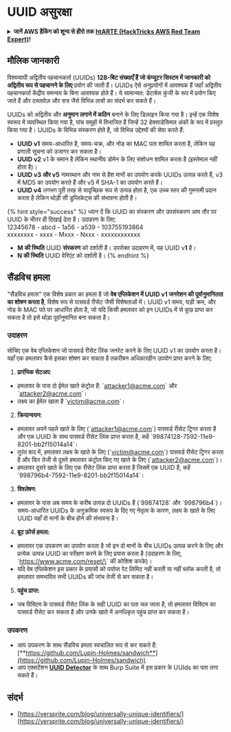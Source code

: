 # UUID असुरक्षा

<details>

<summary><strong>जानें AWS हैकिंग को शून्य से हीरो तक</strong> <a href="https://training.hacktricks.xyz/courses/arte"><strong>htARTE (HackTricks AWS Red Team Expert)</strong></a><strong>!</strong></summary>

HackTricks का समर्थन करने के अन्य तरीके:

* यदि आप अपनी **कंपनी का विज्ञापन HackTricks में देखना चाहते हैं** या **HackTricks को PDF में डाउनलोड करना चाहते हैं** तो [**सब्सक्रिप्शन प्लान्स देखें**](https://github.com/sponsors/carlospolop)!
* [**आधिकारिक PEASS और HackTricks स्वैग**](https://peass.creator-spring.com) प्राप्त करें
* [**The PEASS Family**](https://opensea.io/collection/the-peass-family) की खोज करें, हमारा विशेष [**NFTs**](https://opensea.io/collection/the-peass-family) संग्रह
* **शामिल हों** 💬 [**डिस्कॉर्ड समूह**](https://discord.gg/hRep4RUj7f) या [**टेलीग्राम समूह**](https://t.me/peass) या हमें **ट्विटर** पर **फॉलो** करें 🐦 [**@carlospolopm**](https://twitter.com/hacktricks\_live)**.**
* **हैकिंग ट्रिक्स साझा करें** द्वारा PRs सबमिट करके [**HackTricks**](https://github.com/carlospolop/hacktricks) और [**HackTricks Cloud**](https://github.com/carlospolop/hacktricks-cloud) github repos में।

</details>

## मौलिक जानकारी

विश्वव्यापी अद्वितीय पहचानकर्ता (UUIDs) **128-बिट संख्याएँ हैं जो कंप्यूटर सिस्टम में जानकारी को अद्वितीय रूप से पहचानने के लिए** प्रयोग की जाती हैं। UUIDs ऐसे अनुप्रयोगों में आवश्यक हैं जहाँ अद्वितीय पहचानकर्ता केंद्रीय समन्वय के बिना आवश्यक होते हैं। ये सामान्यत: डेटाबेस कुंजी के रूप में प्रयोग किए जाते हैं और दस्तावेज़ और सत्र जैसे विभिन्न तत्वों का संदर्भ कर सकते हैं।

UUIDs को अद्वितीय और **अनुमान लगाने में कठिन** बनाने के लिए डिज़ाइन किया गया है। इन्हें एक विशेष स्वरूप में व्यवस्थित किया गया है, पांच समूहों में विभाजित हैं जिन्हें 32 हेक्साडेसिमल अंकों के रूप में प्रस्तुत किया गया है। UUIDs के विभिन्न संस्करण होते हैं, जो विभिन्न उद्देश्यों की सेवा करते हैं:

* **UUID v1** समय-आधारित है, समय-चक्र, और नोड का MAC पता शामिल करता है, लेकिन यह प्रणाली सूचना को उजागर कर सकता है।
* **UUID v2** v1 के समान है लेकिन स्थानीय डोमेन के लिए संशोधन शामिल करता है (इस्तेमाल नहीं होता है)।
* **UUID v3 और v5** नामस्थान और नाम से हैश मानों का उपयोग करके UUIDs उत्पन्न करते हैं, v3 में MD5 का उपयोग करते हैं और v5 में SHA-1 का उपयोग करते हैं।
* **UUID v4** लगभग पूरी तरह से यादृच्छिक रूप से उत्पन्न होता है, एक उच्च स्तर की गुमनामी प्रदान करता है लेकिन थोड़ी सी डुप्लिकेट्स की संभावना होती है।

{% hint style="success" %}
ध्यान दें कि UUID का संस्करण और उपसंस्करण आम तौर पर UUID के भीतर ही दिखाई देता है। उदाहरण के लिए:\
12345678 - abcd - 1a56 - a539 - 103755193864\
xxxxxxxx  - xxxx - Mxxx - Nxxx - xxxxxxxxxxxx

* **M की स्थिति** UUID **संस्करण** को दर्शाती है। उपरोक्त उदाहरण में, यह UUID v**1** है।
* **N की स्थिति** UUID वेरिएंट को दर्शाती है।
{% endhint %}

## सैंडविच हमला

"सैंडविच हमला" एक विशेष प्रकार का हमला है जो **वेब एप्लिकेशन में UUID v1 जनरेशन की पूर्वानुमानितता का शोषण करता है**, विशेष रूप से पासवर्ड रीसेट जैसी विशेषताओं में। UUID v1 समय, घड़ी क्रम, और नोड के MAC पते पर आधारित होता है, जो यदि किसी हमलावर को इन UUIDs में से कुछ प्राप्त कर सकता है तो इसे थोड़ा पूर्वानुमानित बना सकता है।

### उदाहरण

सोचिए एक वेब एप्लिकेशन जो पासवर्ड रीसेट लिंक जनरेट करने के लिए UUID v1 का उपयोग करता है। यहाँ एक हमलावर कैसे इसका शोषण कर सकता है तकरीबन अधिकारहीन उपयोग प्राप्त करने के लिए:

1. **प्रारंभिक सेटअप**:

* हमलावर के पास दो ईमेल खाते कंट्रोल हैं: \`attacker1@acme.com\` और \`attacker2@acme.com\`।
* लक्ष्य का ईमेल खाता है \`victim@acme.com\`।

2. **क्रियान्वयन**:

* हमलावर अपने पहले खाते के लिए (\`attacker1@acme.com\`) पासवर्ड रीसेट ट्रिगर करता है और एक UUID के साथ पासवर्ड रीसेट लिंक प्राप्त करता है, कहें \`99874128-7592-11e9-8201-bb2f15014a14\`।
* तुरंत बाद में, हमलावर लक्ष्य के खाते के लिए (\`victim@acme.com\`) पासवर्ड रीसेट ट्रिगर करता है और फिर तेजी से दूसरे हमलावर कंट्रोल किए गए खाते के लिए (\`attacker2@acme.com\`)।
* हमलावर दूसरे खाते के लिए एक रीसेट लिंक प्राप्त करता है जिसमें एक UUID है, कहें \`998796b4-7592-11e9-8201-bb2f15014a14\`।

3. **विश्लेषण**:

* हमलावर के पास अब समय के करीब उत्पन्न दो UUIDs हैं (\`99874128\` और \`998796b4\`)। समय-आधारित UUIDs के अनुक्रमिक स्वरूप के दिए गए नेतृत्व के कारण, लक्ष्य के खाते के लिए UUID यहाँ दो मानों के बीच होने की संभावना है।

4. **ब्रूट फ़ोर्स हमला:**

* हमलावर एक उपकरण का उपयोग करता है जो इन दो मानों के बीच UUIDs उत्पन्न करने के लिए और प्रत्येक उत्पन्न UUID का परीक्षण करने के लिए प्रयास करता है (उदाहरण के लिए, \`https://www.acme.com/reset/\<generated-UUID>\` की कोशिश करके)।
* यदि वेब एप्लिकेशन इस प्रकार के प्रयासों को पर्याप्त रेट लिमिट नहीं करती या नहीं ब्लॉक करती है, तो हमलावर समभावित सभी UUIDs की जांच तेजी से कर सकता है।

5. **पहुंच प्राप्त:**

* जब विक्टिम के पासवर्ड रीसेट लिंक के सही UUID का पता चल जाता है, तो हमलावर विक्टिम का पासवर्ड रीसेट कर सकता है और उनके खाते में अनधिकृत पहुंच प्राप्त कर सकता है।

### उपकरण

* आप उपकरण के साथ सैंडविच हमला स्वचालित रूप से कर सकते हैं: [**https://github.com/Lupin-Holmes/sandwich**](https://github.com/Lupin-Holmes/sandwich)
* आप एक्सटेंशन [**UUID Detector**](https://portswigger.net/bappstore/65f32f209a72480ea5f1a0dac4f38248) के साथ Burp Suite में इस प्रकार के UUIds का पता लगा सकते हैं।

## संदर्भ

* [https://versprite.com/blog/universally-unique-identifiers/](https://versprite.com/blog/universally-unique-identifiers/)
